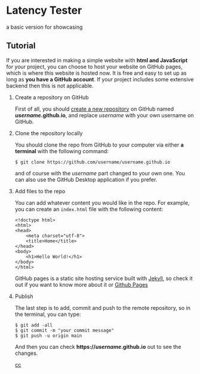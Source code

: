 # Latency Tester
a basic version for showcasing

## Tutorial

If you are interested in making a simple website with **html and JavaScript** for your project, you can choose to host your website on GitHub pages, which is where this website is hosted now. It is free and easy to set up as long as **you have a GitHub account**. If your project includes some extensive backend then this is not applicable. 

1. Create a repository on GitHub

    First of all, you should [create a new repository](https://github.com/new) on GitHub named ***username*.github.io**, and replace *username* with your own username on GitHub. 

2. Clone the repository locally

    You should clone the repo from GitHub to your computer via either **a terminal** with the following command: 
    ```
    $ git clone https://github.com/username/username.github.io
    ```
    and of course with the *username* part changed to your own one. You can also use the GitHub Desktop application if you prefer. 

3. Add files to the repo

    You can add whatever content you would like in the repo. For example, you can create an `index.html` file with the following content:

    ```
    <!doctype html>
    <html>
    <head>
        <meta charset="utf-8">
        <title>Home</title>
    </head>
    <body>
        <h1>Hello World!</h1>
    </body>
    </html>
    ```
    
    GitHub pages is a static site hosting service built with [Jekyll](https://jekyllrb.com/), so check it out if you want to know more about it or [Github Pages](https://docs.github.com/en/free-pro-team@latest/github/working-with-github-pages)

4. Publish

    The last step is to add, commit and push to the remote repository, so in the terminal, you can type:
    ```
    $ git add -all 
    $ git commit -m "your commit message"
    $ git push -u origin main
    ```
    And then you can check **https://*username*.github.io** out to see the changes. 

    [cc](https://github.com/paharisakar/Test-your-reaction-time)